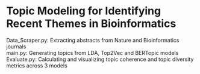 # Topic Modeling for Identifying Recent Themes in Bioinformatics
Data_Scraper.py: Extracting abstracts from Nature and Bioinformatics journals <br>
main.py: Generating topics from LDA, Top2Vec and BERTopic models <br>
Evaluate.py: Calculating and visualizing topic coherence and topic diversity metrics across 3 models <br>
